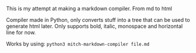 This is my attempt at making a markdown compiler.
From md to html

Compiler made in Python, only converts stuff into a tree that can be used to
generate html later.
Only supports bold, italic, monospace and horizontal line for now.

Works by using:
`python3 mitch-markdown-compiler file.md`
